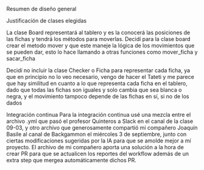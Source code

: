 Resumen de diseño general



Justificación de clases elegidas

La clase Board representará al tablero y es la conocerá las posiciones de las fichas y tendrá los métodos para moverlas. Decidí para la clase board crear el metodo mover y que este maneje la lógica de los movimientos que se pueden dar, esto lo hace llamando a otras funciones como mover_ficha y sacar_ficha

Decidí no incluir la clase Checker o Ficha para representar cada ficha, ya que en principio no lo veo necesario, vengo de hacer el Tateti y me parece que hay similitud en cuanto a lo que representa cada ficha en el tablero, dado que todas las fichas son iguales y solo cambia que sea blanca o negra, y el movimiento tampoco depende de las fichas en sí, si no de los dados

Integración continua
Para la integración continua usé una mezcla entre el archivo .yml que pasó el profesor Quinteros a Slack en el canal de la clase 09-03, y otro archivo que generosamente compartió mi compañero Joaquín Basile al canal de Backgammon el miércoles 3 de septiembre, junto con ciertas modificaciones sugeridas por la IA para que se amolde mejor a mí proyecto. El archivo de mi compañero aporta una solución a la hora de crear PR para que se actualicen los reportes del workflow además de un extra step que mergea automáticamente dichos PR.